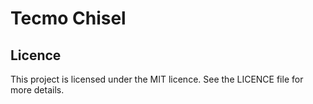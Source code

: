 # Tecmo Chisel

## Licence

This project is licensed under the MIT licence. See the LICENCE file for more details.

